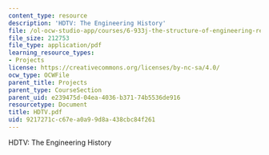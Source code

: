 ```yaml
---
content_type: resource
description: 'HDTV: The Engineering History'
file: /ol-ocw-studio-app/courses/6-933j-the-structure-of-engineering-revolutions-fall-2001/9217271cc67ea0a99d8a438cbc84f261_HDTV.pdf
file_size: 212753
file_type: application/pdf
learning_resource_types:
- Projects
license: https://creativecommons.org/licenses/by-nc-sa/4.0/
ocw_type: OCWFile
parent_title: Projects
parent_type: CourseSection
parent_uid: e239475d-04ea-4036-b371-74b5536de916
resourcetype: Document
title: HDTV.pdf
uid: 9217271c-c67e-a0a9-9d8a-438cbc84f261
---
```

HDTV: The Engineering History